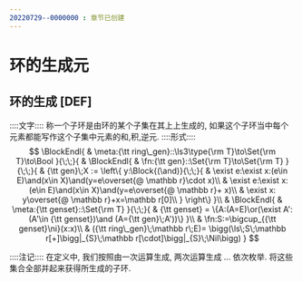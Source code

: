```yaml
---
20220729--0000000 : 章节已创建
---
```

# 环的生成元
## 环的生成 [DEF]
::::文字::::
称一个子环是由环的某个子集在其上上生成的, 如果这个子环当中每个元素都能写作这个子集中元素的和,积,逆元. 
::::形式::::
$$
\BlockEndl{
    & \meta:{\tt ring\_gen}::\ls3\type{\rm T}\to\Set{\rm T}\to\Bool
}{\;\;}{
    & \BlockEndl{
        & \fn:{\tt gen}::\Set{\rm T}\to\Set{\rm T}
    }{\;\;}{
        & {\tt gen}\;X := \left\{
            y:\Block{(\and)}{\;\;}{
                & \exist e:\exist x:(e\in E)\and(x\in X)\and(y=e\overset{@ \mathbb r}\cdot x)\\
                & \exist e:\exist x:(e\in E)\and(x\in X)\and(y=e\overset{@ \mathbb r}+ x)\\
                & \exist x: y\overset{@ \mathbb r}+x=\mathbb r[0]\\
            }
        \right\}
    }\\
    & \BlockEndl{
        & \meta:{\tt genset}::\Set{\rm T}
    }{\;\;}{
        & {\tt genset} = \{A:(A=E)\or(\exist A':(A'\in {\tt genset})\and (A={\tt gen}\;A'))\}
    }\\
    & \fn:S:=\bigcup_{{\tt genset}\ni}(x:x)\\
    & ({\tt ring\_gen}\;\mathbb r\;E)=
    \bigg(\ls\;S\;\mathbb r[+]\bigg|_{S}\;\mathbb r[\cdot]\bigg|_{S}\;\Nil\bigg)
}
$$

::::注记::::
在定义中, 我们按照由一次运算生成, 两次运算生成 ... 依次枚举. 将这些集合全部并起来获得所生成的子环. 

